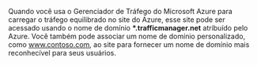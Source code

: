 ﻿Quando você usa o Gerenciador de Tráfego do Microsoft Azure para carregar o tráfego equilibrado no site do Azure, esse site pode ser acessado usando o nome de domínio **\*.trafficmanager.net** atribuído pelo Azure. Você também pode associar um nome de domínio personalizado, como www.contoso.com, ao site para fornecer um nome de domínio mais reconhecível para seus usuários.

<!--HONumber=52--> 
